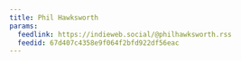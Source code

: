 ```yaml
---
title: Phil Hawksworth
params:
  feedlink: https://indieweb.social/@philhawksworth.rss
  feedid: 67d407c4358e9f064f2bfd922df56eac
---
```

